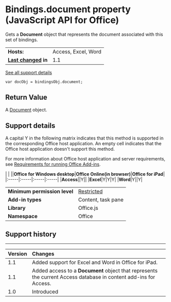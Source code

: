 
# Bindings.document property (JavaScript API for Office)
Gets a  **Document** object that represents the document associated with this set of bindings.

|||
|:-----|:-----|
|**Hosts:**|Access, Excel, Word|
|**[Last changed](#bk_history) in**|1.1|
[See all support details](#bk_support)

```
var docObj = bindingsObj.document;
```


## Return Value

A [Document](../reference/shared/bindings-object/document-property.md) object.


## Support details
<a name="bk_support"> </a>

A capital Y in the following matrix indicates that this method is supported in the corresponding Office host application. An empty cell indicates that the Office host application doesn't support this method.

For more information about Office host application and server requirements, see [Requirements for running Office Add-ins](http://msdn.microsoft.com/library/67340567-bb9a-498c-96d3-3f52f28c16bc%28Office.15%29.aspx).


|
|
||**Office for Windows desktop**|**Office Online(in browser)**|**Office for iPad**|
|:-----|:-----|:-----|:-----|
|**Access**||Y||
|**Excel**|Y|Y|Y|
|**Word**|Y||Y|

|||
|:-----|:-----|
|**Minimum permission level**|[Restricted](http://msdn.microsoft.com/library/da2efadc-4ebf-45fe-be39-397ac1eb1dbd%28Office.15%29.aspx)|
|**Add-in types**|Content, task pane|
|**Library**|Office.js|
|**Namespace**|Office|

## Support history
<a name="bk_history"> </a>


****


|**Version**|**Changes**|
|:-----|:-----|
|1.1|Added support for Excel and Word in Office for iPad.|
|1.1|Added access to a  **Document** object that represents the current Access database in content add-ins for Access.|
|1.0|Introduced|
